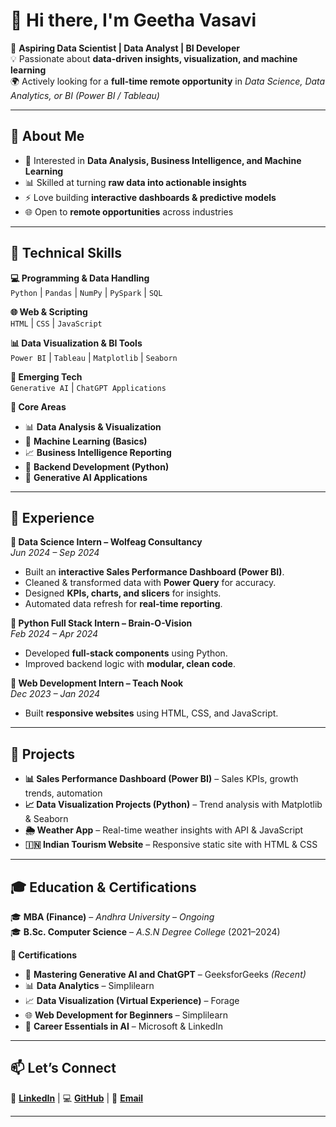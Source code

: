 # 👋 Hi there, I'm **Geetha Vasavi**  

🚀 **Aspiring Data Scientist | Data Analyst | BI Developer**  
💡 Passionate about **data-driven insights, visualization, and machine learning**  
🌍 Actively looking for a **full-time remote opportunity** in *Data Science, Data Analytics, or BI (Power BI / Tableau)*  

---

## 🧠 About Me  

- 🎯 Interested in **Data Analysis, Business Intelligence, and Machine Learning**  
- 📊 Skilled at turning **raw data into actionable insights**  
- ⚡ Love building **interactive dashboards & predictive models**  
- 🌐 Open to **remote opportunities** across industries  

---

## 🔧 Technical Skills  

**💻 Programming & Data Handling**  
`Python` | `Pandas` | `NumPy` | `PySpark` | `SQL`  

**🌐 Web & Scripting**  
`HTML` | `CSS` | `JavaScript`  

**📊 Data Visualization & BI Tools**  
`Power BI` | `Tableau` | `Matplotlib` | `Seaborn`  

**🤖 Emerging Tech**  
`Generative AI` | `ChatGPT Applications`  

**📌 Core Areas**  
- 📊 **Data Analysis & Visualization**  
- 🤖 **Machine Learning (Basics)**  
- 📈 **Business Intelligence Reporting**  
- 🔹 **Backend Development (Python)**  
- 🧩 **Generative AI Applications**  

---

## 💼 Experience  

**🔹 Data Science Intern – Wolfeag Consultancy**  
*Jun 2024 – Sep 2024*  
- Built an **interactive Sales Performance Dashboard (Power BI)**.  
- Cleaned & transformed data with **Power Query** for accuracy.  
- Designed **KPIs, charts, and slicers** for insights.  
- Automated data refresh for **real-time reporting**.  

**🔹 Python Full Stack Intern – Brain-O-Vision**  
*Feb 2024 – Apr 2024*  
- Developed **full-stack components** using Python.  
- Improved backend logic with **modular, clean code**.  

**🔹 Web Development Intern – Teach Nook**  
*Dec 2023 – Jan 2024*  
- Built **responsive websites** using HTML, CSS, and JavaScript.  

---

## 🌟 Projects  

- **📊 Sales Performance Dashboard (Power BI)** – Sales KPIs, growth trends, automation  
- **📈 Data Visualization Projects (Python)** – Trend analysis with Matplotlib & Seaborn  
- **🌦️ Weather App** – Real-time weather insights with API & JavaScript  
- **🇮🇳 Indian Tourism Website** – Responsive static site with HTML & CSS  

---

## 🎓 Education & Certifications  

🎓 **MBA (Finance)** – *Andhra University* – *Ongoing*  
🎓 **B.Sc. Computer Science** – *A.S.N Degree College* (2021–2024)  

**📜 Certifications**  
- 🤖 **Mastering Generative AI and ChatGPT** – GeeksforGeeks *(Recent)*  
- 📊 **Data Analytics** – Simplilearn  
- 📈 **Data Visualization (Virtual Experience)** – Forage  
- 🌐 **Web Development for Beginners** – Simplilearn  
- 🤖 **Career Essentials in AI** – Microsoft & LinkedIn  

---

## 📫 Let’s Connect  

🔗 [**LinkedIn**](#) | 💻 [**GitHub**](#) | 📧 [**Email**](#)  

---

